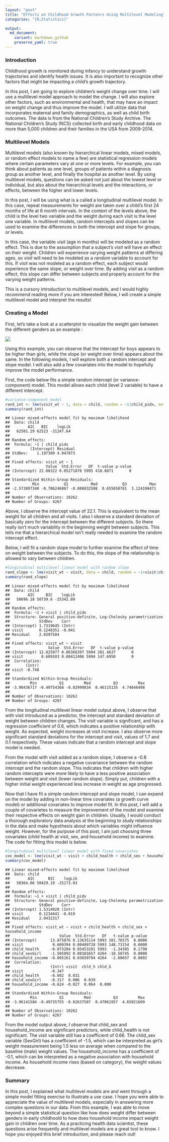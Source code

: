 ```yaml
---
layout: "post"
title: "Effects on Childhood Growth Pattenrs Using Multilevel Modeling"
categories: "[R,Statistics]"

output:
  md_document:
    variant: markdown_github
    preserve_yaml: true
---
```


### Introduction

Childhood growth is monitored during infancy to understand growth
trajectories and identify health issues. It is also important to
recognize other factors that might be impacting a child’s growth
trajectory.

In this post, I am going to explore children’s weight change over time.
I will use a multilevel model approach to model the change. I will also
explore other factors, such as environmental and health, that may have
an impact on weight change and thus improve the model. I will utilize
data that incorporates maternal and family demographics, as well as
child birth outcomes. The data is from the National Children’s Study
Archive. The National Children’s Study (NCS) collected birth and early
childhood data on more than 5,000 children and their families in the USA
from 2009-2014.

### Multilevel Models

Multilevel models (also known by hierarchical linear models, mixed
models, or random effect models to name a few) are statistical
regression models where certain parameters vary at one or more levels.
For example, you can think about patients as one level, groups of
patients within a diagnosis group as another level, and finally the
hospital as another level. By using multilevel models, questions can be
asked not just about the lowest level or individual, but also about the
hierarchical levels and the interactions, or effects, between the higher
and lower levels.

In this post, I will be using what is a called a longitudinal multilevel
model. In this case, repeat measurements for weight are taken over a
child’s first 24 months of life at 6 month intervals. In the context of
the levels above, the child is the level two variable and the weight
during each visit is the level one variable. In multilevel models,
random intercepts and slopes can be used to examine the differences in
both the intercept and slope for groups, or levels.

In this case, the variable *visit* (age in months) will be modeled as a
random effect. This is due to the assumption that a subject’s *visit*
will have an effect on their weight. Children will experience varying
weight patterns at differing ages, so *visit* will need to be modeled as
a random variable to account for this. If *visit* was not modeled as a
random effect, each subject would experience the same slope, or weight
over time. By adding *visit* as a random effect, this slope can differ
between subjects and properly account for the varying weight patterns.

This is a cursory introduction to multilevel models, and I would highly
recommend reading more if you are interested! Below, I will create a
simple multilevel model and interpret the results!

### Creating a Model

First, let’s take a look at a scatterplot to visualize the weight gain
between the different genders as an example :

![](MLM_Script_files/figure-markdown_github/plot-1.png)

Using this example, you can observe that the intercept for boys appears
to be higher than girls, while the slope (or weight over time) appears
about the same. In the following models, I will explore both a random
intercept and slope model. I will also add a few covariates into the
model to hopefully improve the model performance.

First, the code below fits a simple random intercept (or
variance-component) model. This model allows each child (level 2
variable) to have a different intercept.

``` r
#variance-component model
rand_int <- lme(visit_wt ~ 1, data = child, random = ~1|child_pidx, method="ML",control = list(opt="optim"))
summary(rand_int)
```

    ## Linear mixed-effects model fit by maximum likelihood
    ##  Data: child 
    ##        AIC   BIC    logLik
    ##   62501.29 62523 -31247.64
    ## 
    ## Random effects:
    ##  Formula: ~1 | child_pidx
    ##         (Intercept) Residual
    ## StdDev:    1.197309 4.947873
    ## 
    ## Fixed effects: visit_wt ~ 1 
    ##                Value  Std.Error   DF  t-value p-value
    ## (Intercept) 22.08322 0.05271878 5995 418.8871       0
    ## 
    ## Standardized Within-Group Residuals:
    ##          Min           Q1          Med           Q3          Max 
    ## -2.573897340 -0.706246867 -0.008832508  0.655650781  3.124198471 
    ## 
    ## Number of Observations: 10262
    ## Number of Groups: 4267

Above, I observe the intercept value of 22.1. This is equivalent to the
mean weight for all children and all visits. I also I observe a standard
deviation of basically zero for the intercept between the different
subjects. So there really isn’t much variability in the beginning weight
between subjects. This tells me that a hierarchical model isn’t really
needed to examine the random intercept effect.

Below, I will fit a random slope model to further examine the effect of
time on weight between the subjects. To do this, the slope of the
relationship is allowed to vary between children.

``` r
#longitudinal multilevel linear model with random slope
rand_slope <- lme(visit_wt ~ visit, data = child, random = ~1+visit|child_pidx, method="ML",control = list(opt="optim"))
summary(rand_slope)
```

    ## Linear mixed-effects model fit by maximum likelihood
    ##  Data: child 
    ##        AIC     BIC    logLik
    ##   50696.18 50739.6 -25342.09
    ## 
    ## Random effects:
    ##  Formula: ~1 + visit | child_pidx
    ##  Structure: General positive-definite, Log-Cholesky parametrization
    ##             StdDev    Corr  
    ## (Intercept) 1.7319645 (Intr)
    ## visit       0.1248351 -0.041
    ## Residual    2.0397584       
    ## 
    ## Fixed effects: visit_wt ~ visit 
    ##                 Value  Std.Error   DF  t-value p-value
    ## (Intercept) 12.825977 0.06366397 5994 201.4637       0
    ## visit        0.609103 0.00412406 5994 147.6950       0
    ##  Correlation: 
    ##       (Intr)
    ## visit -0.748
    ## 
    ## Standardized Within-Group Residuals:
    ##         Min          Q1         Med          Q3         Max 
    ## -3.90436717 -0.49754368 -0.02999834  0.46115135  4.74646408 
    ## 
    ## Number of Observations: 10262
    ## Number of Groups: 4267

From the longitudinal multilevel linear model output above, I observe
that with visit introduced as a predictor, the intercept and standard
deviation of weight between children changes. The visit variable is
significant, and has a regression coefficient of 0.6, which indicates a
positive relationship with weight. As expected, weight increases at
visit increase. I also observe more significant standard deviations for
the intercept and visit, values of 1.7 and 0.1 respectively. These
values indicate that a random intercept and slope model is needed.

From the model with visit added as a random slope, I observe a -0.8
correlation which indicates a negative covariance between the random
intercept and the random slope. This indicates that children with higher
random intercepts were more likely to have a less positive association
between weight and visit (lower random slope). Simply put, children with
a higher initial weight experienced less increase in weight as age
progressed.

Now that I have fit a simple random intercept and slope model, I can
expand on the model by adding in non-linear time covariates (a growth
curve model) or additional covariates to improve model fit. In this
post, I will add a couple of covarietes to measure the improvement of
the model and examine their respective effects on weight gain in
children. Usually, I would conduct a thorough exploratory data analysis
at the beginning to study relationships in the data and make hypothesis
about which variables might influence weight. However, for the purpose
of this post, I am just choosing three covariates (child health at
visit, sex, and household income) to examine. The code for fitting this
model is below.

``` r
#longitudinal multilevel linear model with fixed covariates
cov_model <- lme(visit_wt ~ visit + child_health + child_sex + household_income, data = child, random = ~1+visit|child_pidx, method="ML",control = list(opt="optim"))
summary(cov_model)
```

    ## Linear mixed-effects model fit by maximum likelihood
    ##  Data: child 
    ##        AIC      BIC    logLik
    ##   50364.06 50429.19 -25173.03
    ## 
    ## Random effects:
    ##  Formula: ~1 + visit | child_pidx
    ##  Structure: General positive-definite, Log-Cholesky parametrization
    ##             StdDev    Corr  
    ## (Intercept) 1.5314920 (Intr)
    ## visit       0.1234441 -0.019
    ## Residual    2.0432317       
    ## 
    ## Fixed effects: visit_wt ~ visit + child_health + child_sex + household_income 
    ##                      Value  Std.Error   DF   t-value p-value
    ## (Intercept)      13.875876 0.13635114 5993 101.76575  0.0000
    ## visit             0.609394 0.00409728 5993 148.73154  0.0000
    ## child_health     -0.073284 0.05453291 5993  -1.34385  0.1790
    ## child_sexGirl    -1.505892 0.08101657 4264 -18.58745  0.0000
    ## household_income -0.095161 0.03650794 4264  -2.60657  0.0092
    ##  Correlation: 
    ##                  (Intr) visit  chld_h chld_G
    ## visit            -0.347                     
    ## child_health     -0.602  0.031              
    ## child_sexGirl    -0.317  0.006  0.039       
    ## household_income -0.624 -0.027  0.064  0.000
    ## 
    ## Standardized Within-Group Residuals:
    ##         Min          Q1         Med          Q3         Max 
    ## -3.96141584 -0.49735755 -0.02637587  0.47061957  4.65021609 
    ## 
    ## Number of Observations: 10262
    ## Number of Groups: 4267

From the model output above, I observe that child\_sex and
household\_income are significant predictors, while child\_health is not
significant. The visit variable still has a coefficient of 0.66. The
child\_sex variable (SexGirl) has a coefficient of -1.5, which can be
interpreted as girl’s weight measurement being 1.5 less on average when
compared to the baseline (male) weight values. The household\_income has
a coefficient of -0.1, which can be interpreted as a negative
association with household income. As household income rises (based on
category), the weight values decrease.

### Summary

In this post, I explained what multilevel models are and went through a
simple model fitting exercise to illustrate a use case. I hope you were
able to appreciate the value of multilevel models, especially in
answering more complex questions in our data. From this example, I was
able to move beyond a simple statistical question like how does weight
differ between genders in early childhoold to how does household income
impact weight gain in children over time. As a practicing health data
scientist, these questions arise frequently and multilevel models are a
great tool to know. I hope you enjoyed this brief introduction, and
please reach out!
